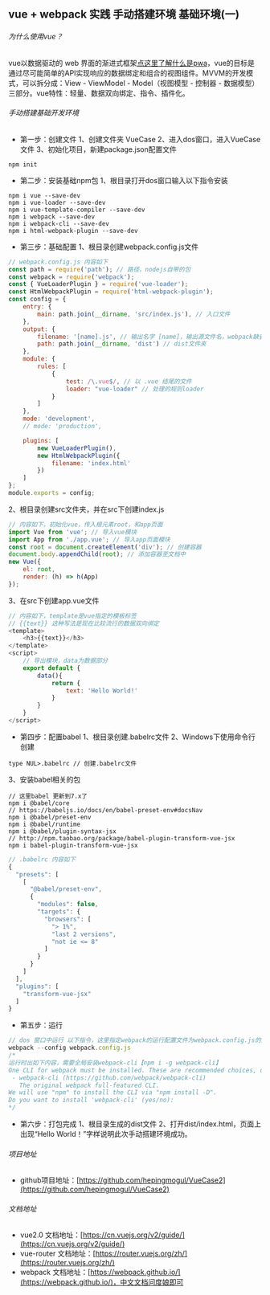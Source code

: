 ## vue + webpack 实践 手动搭建环境 基础环境(一)

###### 为什么使用vue？
vue以数据驱动的 web 界面的渐进式框架[点这里了解什么是pwa](https://lavas.baidu.com/doc/)，vue的目标是通过尽可能简单的API实现响应的数据绑定和组合的视图组件。MVVM的开发模式，可以拆分成：View - ViewModel - Model（视图模型 - 控制器 - 数据模型）三部分。vue特性：轻量、数据双向绑定、指令、插件化。

###### 手动搭建基础开发环境
- 第一步：创建文件
1、创建文件夹 VueCase
2、进入dos窗口，进入VueCase文件
3、初始化项目，新建package.json配置文件
```
npm init
```

- 第二步：安装基础npm包
1、根目录打开dos窗口输入以下指令安装
```
npm i vue --save-dev
npm i vue-loader --save-dev
npm i vue-template-compiler --save-dev
npm i webpack --save-dev
npm i webpack-cli --save-dev
npm i html-webpack-plugin --save-dev
```

- 第三步：基础配置
1、根目录创建webpack.config.js文件
```js
// webpack.config.js 内容如下
const path = require('path'); // 路径，nodejs自带的包
const webpack = require('webpack');
const { VueLoaderPlugin } = require('vue-loader');
const HtmlWebpackPlugin = require('html-webpack-plugin');
const config = {
	entry: {
		main: path.join(__dirname, 'src/index.js'), // 入口文件
	},
	output: {
		filename: '[name].js', // 输出名字 [name]，输出源文件名，webpack缺省main.js
		path: path.join(__dirname, 'dist') // dist文件夹
	},
	module: {
		rules: [
			{
				test: /\.vue$/, // 以 .vue 结尾的文件 
				loader: "vue-loader" // 处理的规则loader
			}
		]
	},
	mode: 'development',
	// mode: 'production',

	plugins: [
		new VueLoaderPlugin(),
		new HtmlWebpackPlugin({
			filename: 'index.html'
		})
	]
};
module.exports = config;
```

2、根目录创建src文件夹，并在src下创建index.js
```js
// 内容如下，初始化vue，传入根元素root，和app页面
import Vue from 'vue'; // 导入vue模块
import App from './app.vue'; // 导入app页面模块
const root = document.createElement('div'); // 创建容器
document.body.appendChild(root); // 添加容器至文档中
new Vue({
    el: root,
    render: (h) => h(App)
});
```

3、在src下创建app.vue文件
```js
// 内容如下，template是vue指定的模板标签
// {{text}} 这种写法是现在比较流行的数据双向绑定
<template>
	<h3>{{text}}</h3>
</template>
<script>
	// 导出模块，data为数据部分
	export default {
		data(){
			return {
				text: 'Hello World!'
			}
		}
	}
</script>
```

- 第四步：配置babel
1、根目录创建.babelrc文件
2、Windows下使用命令行创建
```
type NUL>.babelrc // 创建.babelrc文件
```
3、安装babel相关的包
```
// 这里babel 更新到7.x了
npm i @babel/core 
// https://babeljs.io/docs/en/babel-preset-env#docsNav
npm i @babel/preset-env 
npm i @babel/runtime 
npm i @babel/plugin-syntax-jsx
// http://npm.taobao.org/package/babel-plugin-transform-vue-jsx
npm i babel-plugin-transform-vue-jsx
```
```js
// .babelrc 内容如下
{
  "presets": [
    [
      "@babel/preset-env",
      {
        "modules": false,
        "targets": {
          "browsers": [
            "> 1%",
            "last 2 versions",
            "not ie <= 8"
          ]
        }
      }
    ]
  ],
  "plugins": [
    "transform-vue-jsx"
  ]
}
```

- 第五步：运行
```js
// dos 窗口中运行 以下指令，这里指定webpack的运行配置文件为webpack.config.js的原因，是因为直接运行“webpack”，调用的是全局的webpack，并不是项目中的webpack
webpack --config webpack.config.js
/* 
运行时出如下内容，需要全局安装webpack-cli【npm i -g webpack-cli】
One CLI for webpack must be installed. These are recommended choices, delivered as separate packages:
 - webpack-cli (https://github.com/webpack/webpack-cli)
   The original webpack full-featured CLI.
We will use "npm" to install the CLI via "npm install -D".
Do you want to install 'webpack-cli' (yes/no):
*/
```

- 第六步：打包完成
1、根目录生成的dist文件
2、打开dist/index.html，页面上出现“Hello World！”字样说明此次手动搭建环境成功。

###### 项目地址
- github项目地址：[https://github.com/hepingmogul/VueCase2](https://github.com/hepingmogul/VueCase2)

###### 文档地址
- vue2.0 文档地址：[https://cn.vuejs.org/v2/guide/](https://cn.vuejs.org/v2/guide/)
- vue-router 文档地址：[https://router.vuejs.org/zh/](https://router.vuejs.org/zh/)
-  webpack 文档地址：[https://webpack.github.io/](https://webpack.github.io/)，中文文档问度娘即可